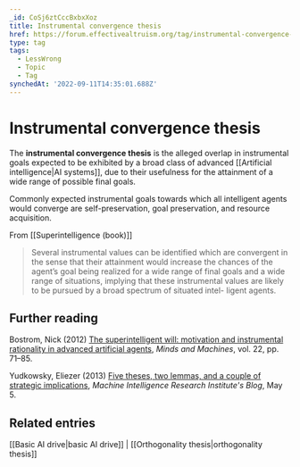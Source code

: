```yaml
---
_id: CoSj6ztCccBxbxXoz
title: Instrumental convergence thesis
href: https://forum.effectivealtruism.org/tag/instrumental-convergence-thesis
type: tag
tags:
  - LessWrong
  - Topic
  - Tag
synchedAt: '2022-09-11T14:35:01.688Z'
---
```

# Instrumental convergence thesis

The **instrumental convergence thesis** is the alleged overlap in instrumental goals expected to be exhibited by a broad class of advanced [[Artificial intelligence|AI systems]], due to their usefulness for the attainment of a wide range of possible final goals.

Commonly expected instrumental goals towards which all intelligent agents would converge are self-preservation, goal preservation, and resource acquisition.

From [[Superintelligence (book)]]
> Several instrumental values can be identified which are convergent in the sense
that their attainment would increase the chances of the agent’s goal being realized
for a wide range of final goals and a wide range of situations, implying that these instrumental values are likely to be pursued by a broad spectrum of situated intel-
ligent agents.


Further reading
---------------

Bostrom, Nick (2012) [The superintelligent will: motivation and instrumental rationality in advanced artificial agents](http://doi.org/10.1007/s11023-012-9281-3), *Minds and Machines*, vol. 22, pp. 71–85.

Yudkowsky, Eliezer (2013) [Five theses, two lemmas, and a couple of strategic implications](https://intelligence.org/2013/05/05/five-theses-two-lemmas-and-a-couple-of-strategic-implications/), *Machine Intelligence Research Institute's Blog*, May 5.

Related entries
---------------

[[Basic AI drive|basic AI drive]] | [[Orthogonality thesis|orthogonality thesis]]